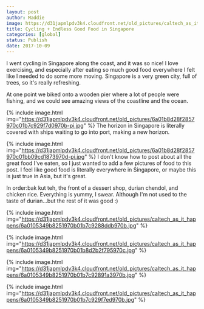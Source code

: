 ```yaml
---
layout: post
author: Maddie
image: https://d31japmlpdv3k4.cloudfront.net/old_pictures/caltech_as_it_happens/6a0105349b8251970b01b8d2b46202970c.jpg
title: Cycling + Endless Good Food in Singapore
categories: [global]
status: Publish
date: 2017-10-09
---
```


I went cycling in Singapore along the coast, and it was so nice! I love exercising, and especially after eating so much good food everywhere I felt like I needed to do some more moving. Singapore is a very green city, full of trees, so it's really refreshing.

At one point we biked onto a wooden pier where a lot of people were fishing, and we could see amazing views of the coastline and the ocean.


{% include image.html img="https://d31japmlpdv3k4.cloudfront.net/old_pictures/6a01b8d28f2857970c01b7c929f7d0970b-pi.jpg" %}
The horizon in Singapore is literally covered with ships waiting to go into port, making a new horizon.


{% include image.html img="https://d31japmlpdv3k4.cloudfront.net/old_pictures/6a01b8d28f2857970c01bb09cd1873970d-pi.jpg" %}
I don't know how to post about all the great food I've eaten, so I just wanted to add a few pictures of food to this post. I feel like good food is literally everywhere in Singapore, or maybe this is just true in Asia, but it's great.

In order:bak kut teh, the front of a dessert shop, durian chendol, and chicken rice. Everything is yummy, I swear. Although I'm not used to the taste of durian...but the rest of it was good :)


{% include image.html img="https://d31japmlpdv3k4.cloudfront.net/old_pictures/caltech_as_it_happens/6a0105349b8251970b01b7c9288ddb970b.jpg" %}


{% include image.html img="https://d31japmlpdv3k4.cloudfront.net/old_pictures/caltech_as_it_happens/6a0105349b8251970b01b8d2b2f795970c.jpg" %}

{% include image.html img="https://d31japmlpdv3k4.cloudfront.net/old_pictures/caltech_as_it_happens/6a0105349b8251970b01b7c92891a3970b.jpg" %}

{% include image.html img="https://d31japmlpdv3k4.cloudfront.net/old_pictures/caltech_as_it_happens/6a0105349b8251970b01b7c929f7ed970b.jpg" %}
